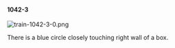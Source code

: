 #### 1042-3
![train-1042-3-0.png](https://github.com/lil-lab/nlvr/raw/master/nlvr/train/images/46/train-1042-3-0.png "train-1042-3-0.png")

There is a blue circle closely touching right wall of a box.